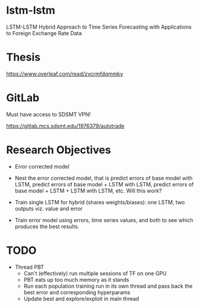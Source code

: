 # lstm-lstm
LSTM-LSTM Hybrid Approach to Time Series Forecasting with Applications to Foreign Exchange Rate Data

# Thesis
https://www.overleaf.com/read/zvcrmfdqmmky

# GitLab

Must have access to SDSMT VPN!

https://gitlab.mcs.sdsmt.edu/1976379/autotrade

# Research Objectives

+ Error corrected model

+ Nest the error corrected model, that is predict errors of base model with LSTM, predict errors of base model + LSTM with LSTM, predict errors of base model + LSTM + LSTM with LSTM, etc. Will this work?

+ Train single LSTM for hybrid (shares weights/biases): one LSTM, two outputs viz. value and error

+ Train error model using errors, time series values, and both to see which produces the best results. 

# TODO
+ Thread PBT
  + Can't (effectively) run multiple sessions of TF on one GPU
  + PBT eats up too much memory as it stands
  + Run each population training run in its own thread and pass back the best error and corresponding hyperparams
  + Update best and explore/exploit in main thread
